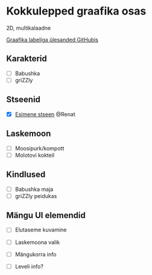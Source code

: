 # Kokkulepped graafika osas

2D, multikalaadne

[Graafika labeliga ülesanded GitHubis](https://github.com/tluhk/rif21-MM-praktika-2/issues?q=label%3AGraafika+)

## Karakterid
- [ ] Babushka  
- [ ] griZZly  

## Stseenid 
- [x] [Esimene stseen](https://github.com/tluhk/rif21-MM-praktika-2/tree/master/Kujunduselemendid/Taust) @Renat  

## Laskemoon 
- [ ] Moosipurk/kompott  
- [ ] Molotovi kokteil  

## Kindlused 
- [ ] Babushka maja  
- [ ] griZZly peidukas

## Mängu UI elemendid 

- [ ] Elutaseme kuvamine
- [ ] Laskemoona valik
- [ ] Mängukorra info
- [ ] Leveli info? 


